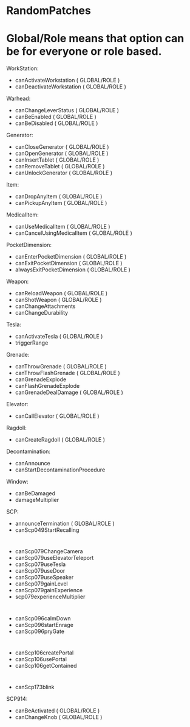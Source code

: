 # RandomPatches


# Global/Role means that option can be for everyone or role based.

WorkStation:
- canActivateWorkstation ( GLOBAL/ROLE )
- canDeactivateWorkstation ( GLOBAL/ROLE )

Warhead:
- canChangeLeverStatus ( GLOBAL/ROLE )
- canBeEnabled ( GLOBAL/ROLE )
- canBeDisabled ( GLOBAL/ROLE )

Generator:
- canCloseGenerator ( GLOBAL/ROLE )
- canOpenGenerator ( GLOBAL/ROLE )
- canInsertTablet ( GLOBAL/ROLE )
- canRemoveTablet ( GLOBAL/ROLE )
- canUnlockGenerator ( GLOBAL/ROLE )

Item:
- canDropAnyItem ( GLOBAL/ROLE )
- canPickupAnyItem ( GLOBAL/ROLE )

MedicalItem:
- canUseMedicalItem ( GLOBAL/ROLE )
- canCancelUsingMedicalItem ( GLOBAL/ROLE )

PocketDimension:
- canEnterPocketDimension ( GLOBAL/ROLE )
- canExitPocketDimension ( GLOBAL/ROLE )
- alwaysExitPocketDimension ( GLOBAL/ROLE )

Weapon:
- canReloadWeapon ( GLOBAL/ROLE )
- canShotWeapon ( GLOBAL/ROLE )
- canChangeAttachments
- canChangeDurability

Tesla:
- canActivateTesla ( GLOBAL/ROLE )
- triggerRange

Grenade:
- canThrowGrenade ( GLOBAL/ROLE )
- canThrowFlashGrenade ( GLOBAL/ROLE )
- canGrenadeExplode
- canFlashGrenadeExplode
- canGrenadeDealDamage ( GLOBAL/ROLE )

Elevator:
- canCallElevator ( GLOBAL/ROLE )

Ragdoll:
- canCreateRagdoll ( GLOBAL/ROLE )

Decontamination:
- canAnnounce
- canStartDecontaminationProcedure

Window:
- canBeDamaged
- damageMultiplier

SCP:
- announceTermination ( GLOBAL/ROLE )
- canScp049StartRecalling
#
- canScp079ChangeCamera
- canScp079useElevatorTeleport
- canScp079useTesla
- canScp079useDoor
- canScp079useSpeaker
- canScp079gainLevel
- canScp079gainExperience
- scp079experienceMultiplier
#
- canScp096calmDown
- canScp096startEnrage
- canScp096pryGate
#
- canScp106createPortal
- canScp106usePortal
- canScp106getContained
#
- canScp173blink

SCP914:
- canBeActivated ( GLOBAL/ROLE )
- canChangeKnob ( GLOBAL/ROLE )
